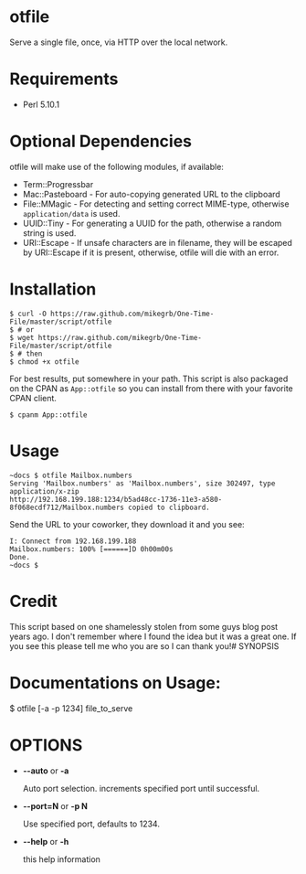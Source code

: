 otfile
======

Serve a single file, once, via HTTP over the local network.

Requirements
====
* Perl 5.10.1

Optional Dependencies
====

otfile will make use of the following modules, if available:

* Term::Progressbar
* Mac::Pasteboard - For auto-copying generated URL to the clipboard
* File::MMagic - For detecting and setting correct MIME-type, otherwise ```application/data``` is used.
* UUID::Tiny - For generating a UUID for the path, otherwise a random string is used.
* URI::Escape - If unsafe characters are in filename, they will be escaped by URI::Escape if it is present, otherwise, otfile will die with an error.

Installation
====
```
$ curl -O https://raw.github.com/mikegrb/One-Time-File/master/script/otfile
$ # or
$ wget https://raw.github.com/mikegrb/One-Time-File/master/script/otfile
$ # then
$ chmod +x otfile
```

For best results, put somewhere in your path.  This script is also packaged on
the CPAN as ```App::otfile``` so you can install from there with your favorite
CPAN client.

```
$ cpanm App::otfile
```

Usage
====

```
~docs $ otfile Mailbox.numbers
Serving 'Mailbox.numbers' as 'Mailbox.numbers', size 302497, type application/x-zip
http://192.168.199.188:1234/b5ad48cc-1736-11e3-a580-8f068ecdf712/Mailbox.numbers copied to clipboard.
```

Send the URL to your coworker, they download it and you see:

```
I: Connect from 192.168.199.188
Mailbox.numbers: 100% [======]D 0h00m00s
Done.
~docs $
```

Credit
====
This script based on one shamelessly stolen from some guys blog post years ago.  I don't remember where I found the idea but it was a great one.  If you see this please tell me who you are so I can thank you!# SYNOPSIS

Documentations on Usage:
===

$ otfile \[-a -p 1234\] file_to_serve

# OPTIONS

- __\--auto__ or __\-a__

    Auto port selection.  increments specified port until successful.

- __\--port=N__ or __\-p N__

    Use specified port, defaults to 1234.

- __\--help__ or __\-h__

    this help information
